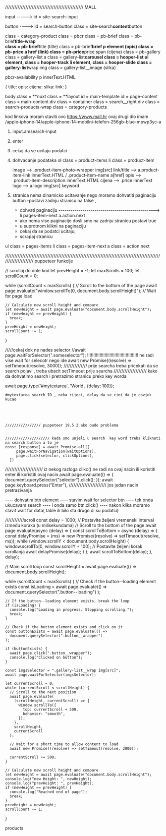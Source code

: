 //////////////////////////////////////////////////
MALL

input -----> id = site-search-input

button ----> id = search-button class = site-search**content**button

class = category-product
class = pbcr
class = pb-brief
class = pb-brief**title-wrap  
 class = pb-brief**title (title)
class = pb-brief**brief
p element (opis)
class = pb-price
a href (link)
class = pb-price**price
span (cijena)
class = pb-gallery
class = gallery-list
a
class = gallery-list**carousel
class = hooper-list
ul element, class = hooper-track
li element, class = hooper-slide
class = gallery-list**wrap
img class = gallery-list\_\_image (slika)

pbcr-availability
p innerText.HTML

{
title:
opis:
cijena:
slika:
link:
}

body
class = **nuxt
class = **layout
id = main-template
id = page-content
class = main-content
div
class = container
class = search\_\_right
div
class = search-products-wrap
class = category-products

kod linkova moram staviti ovo https://www.mall.hr ovaj drugi dio imam /apple-iphone-14/apple-iphone-14-mobilni-telefon-256gb-blue-mpwp3yc-a

1. input.amsearch-input
2. enter
3. cekaj da se ucitaju podatci
4. dohvacanje podataka
   ol class = product-items
   li class = product-item

   image --> .product-item-photo-wrapper img[src]
   link/title --> a.product-item-link innerText.HTML / .product-item-name a[href]
   opis --> .product-item-description innerText.HTML
   cijena --> .price innerText
   logo --> a.logo img[src]
   keyword

5. stranica nema dinamicko ucitavanje nego moramo dohvatiti paginaciju button
   -postavi zadnju stranicu na false ,
   - dohvati paginaciju ------------------------------------------------> li pages-item-next a.action.next
   - ako nema vise paginacije dosli smo na zadnju stranicu postavi true
   - u suprotnom klikni na paginaciju
   - cekaj da se podatci ucitaju,
   - scrapaj stranicu

ul class = pages-items
li class = pages-item-next
a class = action next

/////////////////////////////////////////////////////////////////////////////////////////////////////////////////////
puppeteer funkcije

// scrollaj do dole kod
let prevHeight = -1;
let maxScrolls = 100;
let scrollCount = 0;

while (scrollCount < maxScrolls) {
// Scroll to the bottom of the page
await page.evaluate("window.scrollTo(0, document.body.scrollHeight)");
// Wait for page load

    // Calculate new scroll height and compare
    let newHeight = await page.evaluate("document.body.scrollHeight");
    if (newHeight == prevHeight) {
      break;
    }
    prevHeight = newHeight;
    scrollCount += 1;

}

/////cekaj dok ne nades selector
//await page.waitForSelector(".someselector"); !!!!!!!!!!!!!!!!!!!!!!!!!!!!!!!!!!!!!!!!! ne radi vise wait for selecotr nego ide
await new Promise((resolve) => setTimeout(resolve, 3000));
/////////////// prije searcha treba pricekati da se search pojavi , treba ubacit setTimeout prije searcha
///////////////////// kako da dohvatimo search i pretrazimo stranicu preko key worda

await page.type('#mytextarea', 'World', {delay: 100});

    #mytextarea search ID , neka rijeci, delay da se cini da je covjek kucao





    //////////////// puppeteer 19.5.2 ako bude problema


    //////////////////// kada smo unjeli u search  key word treba kliknuti na search button a to je
    const [response] = await Promise.all([
         page.waitForNavigation(waitOptions),
         page.click(selector, clickOptions),
      ])

//////////////////////// iz nekog razloga clikc() ne radi na ovaj nacin ili koristiti enter ili koristiti ovaj nacin
await page.evaluate(() => {
document.querySelector("selector").click();
});
await page.keyboard.press("Enter"),
//////////////////////// jos jedan nacin pretrazivanja

---- dohvatim btn element
---- stavim wait for selector btn
---- tek onda ukucavam search
---- i onda samo btn.click()
---- nakon klika moramo stavit wait for data( table ili bilo sta drugo di su podatci)

////////////scroll
const delay = 1000; // Postavite željeni vremenski interval između koraka (u milisekundama)
// Scroll to the bottom of the page
await page.evaluate(async (delay) => {
const scrollToBottom = async (delay) => {
const delayPromise = (ms) => new Promise((resolve) => setTimeout(resolve, ms));
while (window.scrollY < document.body.scrollHeight) {
window.scrollTo(0, window.scrollY + 100); // Postavite željeni korak scrollanja
await delayPromise(delay);
}
};
await scrollToBottom(delay);
}, delay);

// Main scroll loop
const scrollHeight = await page.evaluate(() => document.body.scrollHeight);

while (scrollCount < maxScrolls) {
// Check if the button--loading element exists
const isLoading = await page.evaluate(() =>
document.querySelector(".button--loading")
);

    // If the button--loading element exists, break the loop
    if (isLoading) {
      console.log("Loading in progress. Stopping scrolling.");
      break;
    }

    // Check if the button element exists and click on it
    const buttonExists = await page.evaluate(() =>
      document.querySelector(".button__wrapper")
    );

    if (buttonExists) {
      await page.click(".button__wrapper");
      console.log("Clicked on button");
    }

    const imgsSelector = ".gallery-list__wrap img[src]";
    await page.waitForSelector(imgsSelector);

    let currentScroll = 0;
    while (currentScroll < scrollHeight) {
      // Scroll to the next position
      await page.evaluate(
        (scrollHeight, currentScroll) => {
          window.scrollTo({
            top: currentScroll + 500,
            behavior: "smooth",
          });
        },
        scrollHeight,
        currentScroll
      );

      // Wait for a short time to allow content to load
      await new Promise((resolve) => setTimeout(resolve, 2000));

      currentScroll += 500;
    }

    // Calculate new scroll height and compare
    let newHeight = await page.evaluate("document.body.scrollHeight");
    console.log("new Height: ", newHeight);
    console.log("prevHeight: ", prevHeight);
    if (newHeight == prevHeight) {
      console.log("Reached end of page");
      break;
    }
    prevHeight = newHeight;
    scrollCount += 1;

}

products
